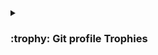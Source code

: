 

<details><summary> <h3> :trophy: Git profile Trophies </h3></summary>

----
	
<p align="center"> <a href="https://github.com/ryo-ma/github-profile-trophy"><img src="https://github-profile-trophy.vercel.app/?username=AguComba&layout=compact&theme=tokyonight&column=4&margin-w=15&margin-h=15" alt="7oskaaa" /></a> </p>

